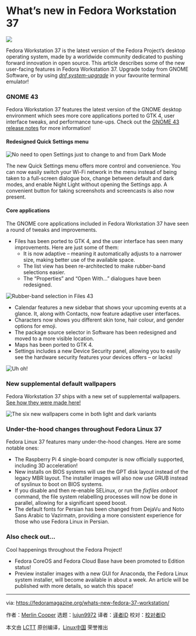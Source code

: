 [#]: subject: "What’s new in Fedora Workstation 37"
[#]: via: "https://fedoramagazine.org/whats-new-fedora-37-workstation/"
[#]: author: "Merlin Cooper https://fedoramagazine.org/author/mxanthropocene/"
[#]: collector: "lujun9972"
[#]: translator: " "
[#]: reviewer: " "
[#]: publisher: " "
[#]: url: " "

What’s new in Fedora Workstation 37
======

![][1]

Fedora Workstation 37 is the latest version of the Fedora Project’s desktop operating system, made by a worldwide community dedicated to pushing forward innovation in open source. This article describes some of the new user-facing features in Fedora Workstation 37. Upgrade today from GNOME Software, or by using _[dnf system-upgrade][2]_ in your favourite terminal emulator!

### GNOME 43

Fedora Workstation 37 features the latest version of the GNOME desktop environment which sees more core applications ported to GTK 4, user interface tweaks, and performance tune-ups. Check out the [GNOME 43 release notes][3] for more information!

#### Redesigned Quick Settings menu

![No need to open Settings just to change to and from Dark Mode][4]

The new Quick Settings menu offers more control and convenience. You can now easily switch your Wi-Fi network in the menu instead of being taken to a full-screen dialogue box, change between default and dark modes, and enable Night Light without opening the Settings app. A convenient button for taking screenshots and screencasts is also now present.

#### Core applications

The GNOME core applications included in Fedora Workstation 37 have seen a round of tweaks and improvements.

  * Files has been ported to GTK 4, and the user interface has seen many improvements. Here are just some of them:
    * It is now adaptive – meaning it automatically adjusts to a narrower size, making better use of the available space.
    * The list view has been re-architected to make rubber-band selections easier.
    * The “Properties” and “Open With…” dialogues have been redesigned.



![Rubber-band selection in Files 43][5]

  * Calendar features a new sidebar that shows your upcoming events at a glance. It, along with Contacts, now feature adaptive user interfaces.
  * Characters now shows you different skin tone, hair colour, and gender options for emoji.
  * The package source selector in Software has been redesigned and moved to a more visible location.
  * Maps has been ported to GTK 4.
  * Settings includes a new Device Security panel, allowing you to easily see the hardware security features your devices offers – or lacks!



![Uh oh!][6]

### New supplemental default wallpapers

Fedora Workstation 37 ships with a new set of supplemental wallpapers. [See how they were made here!][7]

![The six new wallpapers come in both light and dark variants][8]

### Under-the-hood changes throughout Fedora Linux 37

Fedora Linux 37 features many under-the-hood changes. Here are some notable ones:

  * The Raspberry Pi 4 single-board computer is now officially supported, including 3D acceleration!
  * New installs on BIOS systems will use the GPT disk layout instead of the legacy MBR layout. The installer images will also now use GRUB instead of syslinux to boot on BIOS systems.
  * If you disable and then re-enable SELinux, or run the _fixfiles onboot_ command, the file system relabelling processes will now be done in parallel, allowing for a significant speed boost.
  * The default fonts for Persian has been changed from DejaVu and Noto Sans Arabic to Vazirmatn, providing a more consistent experience for those who use Fedora Linux in Persian.



### Also check out…

Cool happenings throughout the Fedora Project!

  * Fedora CoreOS and Fedora Cloud Base have been promoted to Edition status!
  * Preview installer images with a new GUI for Anaconda, the Fedora Linux system installer, will become available in about a week. An article will be published with more details, so watch this space!



--------------------------------------------------------------------------------

via: https://fedoramagazine.org/whats-new-fedora-37-workstation/

作者：[Merlin Cooper][a]
选题：[lujun9972][b]
译者：[译者ID](https://github.com/译者ID)
校对：[校对者ID](https://github.com/校对者ID)

本文由 [LCTT](https://github.com/LCTT/TranslateProject) 原创编译，[Linux中国](https://linux.cn/) 荣誉推出

[a]: https://fedoramagazine.org/author/mxanthropocene/
[b]: https://github.com/lujun9972
[1]: https://fedoramag.wpenginepowered.com/wp-content/uploads/2022/10/f37-whats_new-816x345.jpg
[2]: https://docs.fedoraproject.org/en-US/quick-docs/dnf-system-upgrade/
[3]: https://release.gnome.org/43/
[4]: https://fedoramag.wpenginepowered.com/wp-content/uploads/2022/09/ezgif.com-gif-maker1.gif
[5]: https://fedoramag.wpenginepowered.com/wp-content/uploads/2022/09/ezgif.com-gif-maker2.gif
[6]: https://fedoramag.wpenginepowered.com/wp-content/uploads/2022/09/Screenshot-from-2022-09-16-20-25-28-1024x708.png
[7]: https://blog.linuxgrrl.com/2022/06/27/abstract-wallpapers-in-blender-using-geometry-nodes/
[8]: https://fedoramag.wpenginepowered.com/wp-content/uploads/2022/09/dfg-1-1024x679.png
